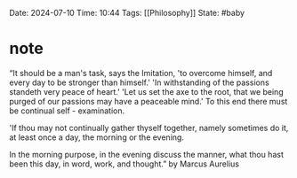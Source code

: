 Date: 2024-07-10
Time: 10:44
Tags: [[Philosophy]]
State: #baby 

# note

“It should be a man's task, says the Imitation, 'to overcome himself, and every day to be stronger than himself.' 'In withstanding of the passions standeth very peace of heart.' 'Let us set the axe to the root, that we being purged of our passions may have a peaceable mind.' To this end there must be continual self - examination.  
  
'If thou may not continually gather thyself together, namely sometimes do it, at least once a day, the morning or the evening.  
  
In the morning purpose, in the evening discuss the manner, what thou hast been this day, in word, work, and thought.” by Marcus Aurelius